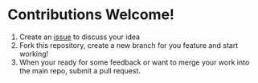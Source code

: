 # Contributions Welcome!

1. Create an [issue](/issues/new) to discuss your idea
2. Fork this repository, create a new branch for you feature and start working!
3. When your ready for some feedback or want to merge your work into the main repo, submit a pull request.

